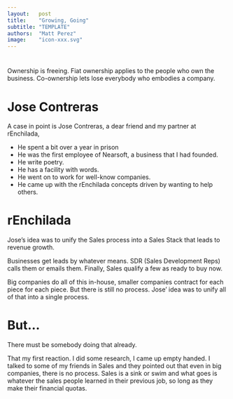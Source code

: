 ```yaml
---
layout:   post
title:    "Growing, Going"
subtitle: "TEMPLATE"
authors:  "Matt Perez"
image:    "icon-xxx.svg"
---
```


<div style='display:none; '>
 <p>It is not "breaking out" or "growing free." It is about growing and going.</p>
</div>

<h1></h1>
 <p>Ownership is freeing. Fiat ownership applies to the people who own the business. Co-ownership lets lose everybody who embodies a company.</p>
 
<h1>Jose Contreras</h1>
 <p>A case in point is Jose Contreras, a dear friend and my partner at rEnchilada,
  <ul>
   <li>He spent a bit over a year in prison</li>
   <li>He was the first employee of Nearsoft, a business that I had founded.</li>
   <li>He write poetry.</li>
   <li>He has a facility with words.</li>
   <li>He went on to work for well-know companies.</li>
   <li>He came up with the rEnchilada concepts driven by wanting to help others.</li>
  </ul>
 
<h1>rEnchilada</h1>
 <p>Jose&rsquo;s idea was to unify the Sales process into a Sales Stack that leads to revenue growth.</p>
 <p>Businesses get leads by whatever means. SDR (Sales Development Reps) calls them or emails them. Finally, Sales qualify a few as <span class="iquo">ready to buy now.</span>
 <p>Big companies do all of this in-house, smaller companies contract for each piece for each piece. But there is still no process. Jose&rsquo; idea was to unify all of that into a single process.</p>

<h1>But…</h1>
 <p class="iquo">There must be somebody doing that already.</p>
 <p>That my first reaction. I did some research, I came up empty handed. I talked to some of my friends in Sales and they pointed out that even in big companies, there is no process. Sales is a sink or swim and what goes is whatever the sales people learned in their previous job, so long as they make their financial quotas.</p>
 <p></p>
 <p></p>
 <p></p>
 <p></p>